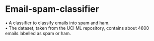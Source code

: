 # Email-spam-classifier
•	A classifier to classify emails into spam and ham.  
•	The dataset, taken from the UCI ML repository, contains about 4600 emails labelled as spam or ham.
